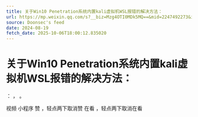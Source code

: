 ```yaml
---
title: 关于Win10 Penetration系统内置kali虚拟机WSL报错的解决方法：
url: https://mp.weixin.qq.com/s?__biz=Mzg4OTI0MDk5MQ==&mid=2247492273&idx=1&sn=552ca20750a84f2182cada3150e3cb18
source: Doonsec's feed
date: 2024-08-19
fetch_date: 2025-10-06T18:00:12.835020
---
```


# 关于Win10 Penetration系统内置kali虚拟机WSL报错的解决方法：

：
，
。

视频
小程序
赞
，轻点两下取消赞
在看
，轻点两下取消在看